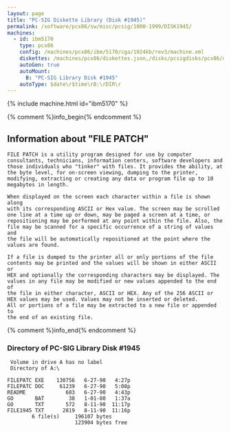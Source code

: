 ```yaml
---
layout: page
title: "PC-SIG Diskette Library (Disk #1945)"
permalink: /software/pcx86/sw/misc/pcsig/1000-1999/DISK1945/
machines:
  - id: ibm5170
    type: pcx86
    config: /machines/pcx86/ibm/5170/cga/1024kb/rev3/machine.xml
    diskettes: /machines/pcx86/diskettes.json,/disks/pcsigdisks/pcx86/diskettes.json
    autoGen: true
    autoMount:
      B: "PC-SIG Library Disk #1945"
    autoType: $date\r$time\rB:\rDIR\r
---
```


{% include machine.html id="ibm5170" %}

{% comment %}info_begin{% endcomment %}

## Information about "FILE PATCH"

    FILE PATCH is a utility program designed for use by computer
    consultants, technicians, information centers, software developers and
    those individuals who "tinker" with files. It provides the ability, at
    the byte level, for on-screen viewing, dumping to the printer,
    modifying, extracting or creating any data or program file up to 10
    megabytes in length.
    
    When displayed on the screen each character within a file is shown along
    with its corresponding ASCII or Hex value. The screen may be scrolled
    one line at a time up or down, may be paged a screen at a time, or
    repositioning may be performed at any point within the file. Also, the
    file may be scanned for a specific occurrence of a string of values and
    the file will be automatically repositioned at the point where the
    values are found.
    
    If a file is dumped to the printer all or only portions of the file
    contents may be printed and the values will be shown in either ASCII or
    HEX and optionally the corresponding characters may be displayed. The
    values in any file may be modified or new values appended to the end of
    the file in either character, ASCII or HEX. Any of the 256 ASCII or
    HEX values may be used. Values may not be inserted or deleted.
    All or portions of a file may be extracted to a new file or appended to
    the end of an existing file.
{% comment %}info_end{% endcomment %}


### Directory of PC-SIG Library Disk #1945

     Volume in drive A has no label
     Directory of A:\

    FILEPATC EXE    130756   6-27-90   4:27p
    FILEPATC DOC     61239   6-27-90   5:08p
    README             683   6-27-90   4:43p
    GO       BAT        38   1-01-80   1:37a
    GO       TXT       572   8-11-90  11:17p
    FILE1945 TXT      2819   8-11-90  11:16p
            6 file(s)     196107 bytes
                          123904 bytes free
